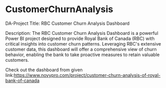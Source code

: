 # CustomerChurnAnalysis
DA-Project
Title: RBC Customer Churn Analysis Dashboard

Description:
The RBC Customer Churn Analysis Dashboard is a powerful Power BI project designed to provide Royal Bank of Canada (RBC) with critical insights into customer churn patterns. Leveraging RBC's extensive customer data, this dashboard will offer a comprehensive view of churn behavior, enabling the bank to take proactive measures to retain valuable customers.

Check out the dashboard from given link:https://www.novypro.com/project/customer-churn-analysis-of-royal-bank-of-canada
